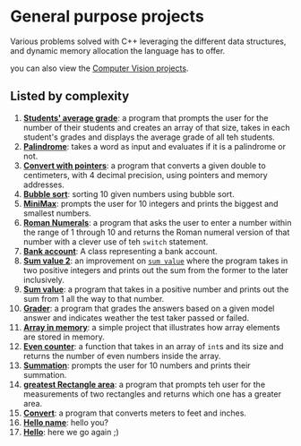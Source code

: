 # General purpose projects

Various problems solved with C++ leveraging the different data structures, and dynamic memory allocation the language has to offer.

you can also view the [Computer Vision projects](../Computer%20Vision).

## Listed by complexity

1. [**Students' average grade**](students_avg_grade): a program that prompts the user for the number of their students and creates an array of that size, takes in each student's grades and displays the average grade of all teh students.
2. [**Palindrome**](palindrome): takes a word as input and evaluates if it is a palindrome or not.
3. [**Convert with pointers**](convert_with_pointers): a program that converts a given double to centimeters, with 4 decimal precision, using pointers and memory addresses.
4. [**Bubble sort**](bubble_sort): sorting 10 given numbers using bubble sort.
5. [**MiniMax**](MiniMax): prompts the user for 10 integers and prints the biggest and smallest numbers.
6. [**Roman Numerals**](Roman%20Numerals): a program that asks the user to enter a number within the range of 1 through 10 and returns the Roman numeral version of that number with a clever use of teh `switch` statement.
7. [**Bank account**](Bank%20account): A class representing a bank account.
8. [**Sum value 2**](Sum%20value%202): an improvement on [`sum value`](Sum%20value) where the program takes in two positive integers and prints out the sum from the former to the later inclusively.
9. [**Sum value**](Sum%20value): a program that takes in a positive number and prints out the sum from 1 all the way to that number.
10. [**Grader**](grade): a program that grades the answers based on a given model answer and indicates weather the test taker passed or failed.
11. [**Array in memory**](array_memory): a simple project that illustrates how array elements are stored in memory.
12. [**Even counter**](Even_counter): a function that takes in an array of `int`s and its size and returns the number of even numbers inside the array.
13. [**Summation**](summation): prompts the user for 10 numbers and prints their summation.
14. [**greatest Rectangle area**](rect_area): a program that prompts teh user for the measurements of two rectangles and returns which one has a greater area.
15. [**Convert**](convert): a program that converts meters to feet and inches.
16. [**Hello name**](hello_name): hello you?
17. [**Hello**](hello): here we go again ;)
